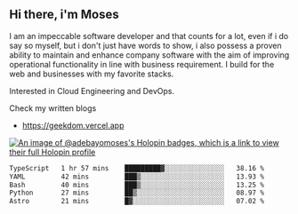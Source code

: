 ## Hi there, i'm Moses

I am an impeccable software developer and that counts for a lot, even if i do say so myself, but i don't just have words to show, i also possess a proven ability to maintain and enhance company software with the aim of improving operational functionality in line with business requirement. I build for the web and businesses with my favorite stacks.

Interested in Cloud Engineering and DevOps.

Check my written blogs
- https://geekdom.vercel.app

[![An image of @adebayomoses's Holopin badges, which is a link to view their full Holopin profile](https://holopin.me/adebayomoses)](https://holopin.io/@adebayomoses)

<!--START_SECTION:waka-->

```txt
TypeScript   1 hr 57 mins    █████████▓░░░░░░░░░░░░░░░   38.16 %
YAML         42 mins         ███▒░░░░░░░░░░░░░░░░░░░░░   13.93 %
Bash         40 mins         ███▒░░░░░░░░░░░░░░░░░░░░░   13.25 %
Python       27 mins         ██▒░░░░░░░░░░░░░░░░░░░░░░   08.97 %
Astro        21 mins         █▓░░░░░░░░░░░░░░░░░░░░░░░   07.02 %
```

<!--END_SECTION:waka-->
